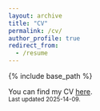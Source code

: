 ```yaml
---
layout: archive
title: "CV"
permalink: /cv/
author_profile: true
redirect_from:
  - /resume
---
```

 
{% include base_path %}

You can find my CV [here](https://erfanahar.github.io/assets/CV.pdf).<br><small>Last updated 2025-14-09.
